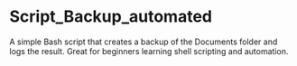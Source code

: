 # Script_Backup_automated
A simple Bash script that creates a backup of the Documents folder and logs the result. Great for beginners learning shell scripting and automation.
